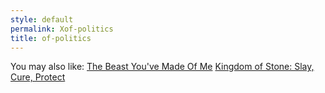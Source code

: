 ```yaml
---
style: default
permalink: Xof-politics
title: of-politics
---
```

You may also like:
[The Beast You've Made Of Me](http://scp-wiki.net/the-beast-you-ve-made-of-me)
[Kingdom of Stone: Slay, Cure, Protect](http://scp-wiki.net/kingdom-of-stone-slay-cure-protect)